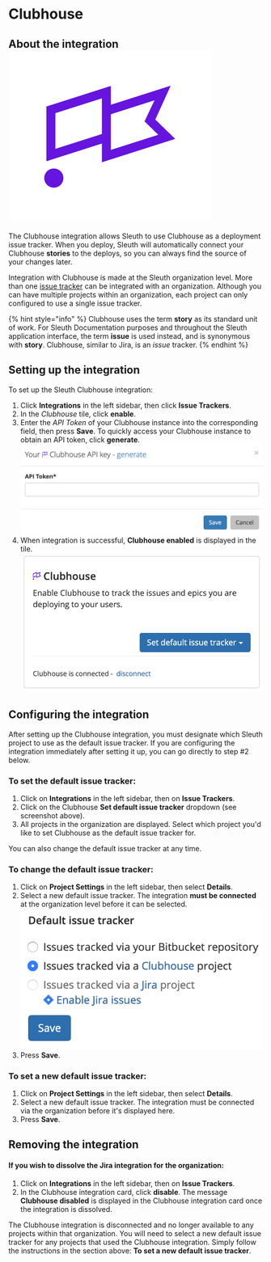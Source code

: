 # Clubhouse

## About the integration ![](../../.gitbook/assets/clubhouse.png) 

The Clubhouse integration allows Sleuth to use Clubhouse as a deployment issue tracker. When you deploy, Sleuth will automatically connect your Clubhouse **stories** to the deploys, so you can always find the source of your changes later. 

Integration with Clubhouse is made at the Sleuth organization level. More than one [issue tracker](./) can be integrated with an organization. Although you can have multiple projects within an organization, each project can only configured to use a single issue tracker. 

{% hint style="info" %}
Clubhouse uses the term **story** as its standard unit of work. For Sleuth Documentation purposes and throughout the Sleuth application interface, the term **issue** is used instead, and is synonymous with **story**. Clubhouse, similar to Jira, is an _issue_ tracker. 
{% endhint %}

## Setting up the integration

To set up the Sleuth Clubhouse integration:

1. Click **Integrations** in the left sidebar, then click **Issue Trackers**. 
2. In the _Clubhouse_ tile, click **enable**. 
3. Enter the _API Token_ of your Clubhouse instance into the corresponding field, then press **Save**. To quickly access your Clubhouse instance to obtain an API token, click **generate**.   ![](../../.gitbook/assets/clubhouse-api-key.png) 
4. When integration is successful, **Clubhouse enabled** is displayed in the tile.  ![](../../.gitbook/assets/clubhouse-connect-success.png) 

## Configuring the integration

After setting up the Clubhouse integration, you must designate which Sleuth project to use as the default issue tracker. If you are configuring the integration immediately after setting it up, you can go directly to step \#2 below. 

### To set the default issue tracker: 

1. Click on **Integrations** in the left sidebar, then on **Issue Trackers**. 
2. Click on the Clubhouse **Set default issue tracker** dropdown \(see screenshot above\).
3. All projects in the organization are displayed. Select which project you'd like to set Clubhouse as the default issue tracker for. 

You can also change the default issue tracker at any time. 

### To change the default issue tracker: 

1. Click on **Project Settings** in the left sidebar, then select **Details**. 
2. Select a new default issue tracker. The integration **must be connected** at the organization level before it can be selected.  ![](../../.gitbook/assets/clubhouse-default-issue-tracker.png) 
3. Press **Save**.

### To set a new default issue tracker: 

1. Click on **Project Settings** in the left sidebar, then select **Details**. 
2. Select a new default issue tracker. The integration must be connected via the organization before it's displayed here. 
3. Press **Save**.

## Removing the integration

#### If you wish to dissolve the Jira integration for the organization: 

1. Click on **Integrations** in the left sidebar, then on **Issue Trackers**. 
2. In the Clubhouse integration card, click **disable**. The message **Clubhouse disabled** is displayed in the Clubhouse integration card once the integration is dissolved.

The Clubhouse integration is disconnected and no longer available to any projects within that organization. You will need to select a new default issue tracker for any projects that used the Clubhouse integration. Simply follow the instructions in the section above: **To set a new default issue tracker**. 

